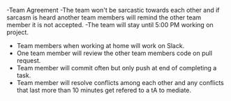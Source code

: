 -Team Agreement
  -The team won't be sarcastic towards each other and if sarcasm is heard another team members will remind the other team member it is not accepted.
  -The team will stay until 5:00 PM working on project.
  - Team members when working at home will work on Slack.
  - One team member will review the other team members code on pull request.
  - Team member will commit often but only push at end of completing a task.
  - Team member will resolve conflicts among each other and any conflicts that last more than 10 minutes get refered to a tA to mediate.
